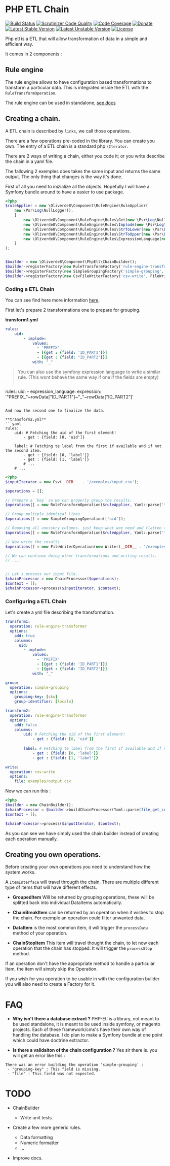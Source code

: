 # PHP ETL Chain

[![Build Status](https://travis-ci.org/oliverde8/php-etl.svg?branch=master)](https://travis-ci.org/oliverde8/php-etl)
[![Scrutinizer Code Quality](https://scrutinizer-ci.com/g/oliverde8/php-etl/badges/quality-score.png?b=master)](https://scrutinizer-ci.com/g/oliverde8/php-etl/?branch=master)
[![Code Coverage](https://scrutinizer-ci.com/g/oliverde8/php-etl/badges/coverage.png?b=master)](https://scrutinizer-ci.com/g/oliverde8/php-etl/?branch=master)
[![Donate](https://img.shields.io/badge/paypal-donate-yellow.svg)](https://www.paypal.com/cgi-bin/webscr?cmd=_donations&business=oliverde8@gmail.com&lc=US&item_name=php-etl&no_note=0&cn=&curency_code=EUR&bn=PP-DonationsBF:btn_donateCC_LG.gif:NonHosted)
[![Latest Stable Version](https://poser.pugx.org/oliverde8/php-etl/v/stable)](https://packagist.org/packages/oliverde8/php-etl)
[![Latest Unstable Version](https://poser.pugx.org/oliverde8/php-etl/v/unstable)](https://packagist.org/packages/oliverde8/php-etl)
[![License](https://poser.pugx.org/oliverde8/php-etl/license)](https://packagist.org/packages/oliverde8/php-etl)

Php etl is a ETL that will allow transformation of data in a simple and efficient way.

It comes in 2 components : 

## Rule engine

The rule engine allows to have configuration based transformations to transform a particular data. 
This is integrated inside the ETL with the `RuleTransformOperation`. 

The rule engine can be used in standalone, [see docs](docs/RuleEngine.md)

## Creating a chain. 

A ETL chain is described by `links`, we call those operations. 

There are a few operations pre-coded in the library. You can create you own. The entry of a ETL chain is 
a standard php `\Iterator`. 

There are 2 ways of writing a chain, either you code it; or you write describe the chain in a yaml file. 

The fallowing 2 exemples does takes the same input and returns the same output. The only thing that changes is the
way it's done.

First of all you need to inizialize all the objects. Hopefully I will have a Symfony bundle around to have a 
easier to use package.

```php
<?php
$ruleApplier = new \Oliverde8\Component\RuleEngine\RuleApplier(
    new \Psr\Log\NullLogger(),
    [
        new \Oliverde8\Component\RuleEngine\Rules\Get(new \Psr\Log\NullLogger()),
        new \Oliverde8\Component\RuleEngine\Rules\Implode(new \Psr\Log\NullLogger()),
        new \Oliverde8\Component\RuleEngine\Rules\StrToLower(new \Psr\Log\NullLogger()),
        new \Oliverde8\Component\RuleEngine\Rules\StrToUpper(new \Psr\Log\NullLogger()),
        new \Oliverde8\Component\RuleEngine\Rules\ExpressionLanguage(new \Psr\Log\NullLogger()),
    ]
);


$builder = new \Oliverde8\Component\PhpEtl\ChainBuilder();
$builder->registerFactory(new RuleTransformFactory('rule-engine-transformer', RuleTransformOperation::class, $ruleApplier));
$builder->registerFactory(new SimpleGroupingFactory('simple-grouping', SimpleGroupingOperation::class));
$builder->registerFactory(new CsvFileWriterFactory('csv-write', FileWriterOperation::class));
```

### Coding a ETL Chain

You can see find here more information [here](docs/ChainCoded.md).

First let's prepare 2 transformations one to prepare for grouping.

**transform1.yml**
```yaml
rules:
    uid:
        - implode:
            values:
              - 'PREFIX'
              - [{get : {field: 'ID_PART1'}}]
              - [{get : {field: "ID_PART2"}}]
            with: "_"
```

> You can also use the symfony expression language to write a similar rule. (This wont behave the same way if one if the fields are empty)
> ```php
rules:
    uid:
        - expression_language:
            expression: '"PREFIX_"~rowData["ID_PART1"]~"_"~rowData["ID_PART2"]'
```

And now the second one to finalize the data.

**transform2.yml**
```yaml
rules:
    uid: # Fetching the uid of the first element!
        - get : {field: [0, 'uid']}
        
    label: # Fetching te label from the first if available and if not the second item.
        - get : {field: [0, 'label']}
        - get : {field: [1, 'label']}
        # ...
    # ...
```

```php
<?php
$inputIterator = new Csv(__DIR__  . '/exemples/input.csv');

$operations = [];

// Prepare a `key` so we can properly group the results.
$operations[] = new RuleTransformOperation($ruleApplier, Yaml::parse('transform1.yml'), true);

// Group multiple identical lines.
$operations[] = new SimpleGroupingOperation(['uid']);

// Removing all unessery columns. just keep what wee need and flatten the result after the grouping.
$operations[] = new RuleTransformOperation($ruleApplier, Yaml::parse('transform2.yml'), false);

// Now write the results
$operations[] = new FileWriterOperation(new Writer(__DIR__ . '/exemples/output.csv'));

// We can continue doing other transformations and writing results.
// ....


// Let's process our input file..
$chainProcessor = new ChainProcessor($operations);
$context = [];
$chainProcessor->process($inputIterator, $context);
```

### Configuring a ETL Chain

Let's create a yml file describing the transformation.

```yaml
transform1:
  operation: rule-engine-transformer
  options:
    add: true
    columns:
      uid:
        - implode:
            values:
              - 'PREFIX'
              - [{get : {field: 'ID_PART1'}}]
              - [{get : {field: "ID_PART2"}}]
            with: "_"

group:
  operation: simple-grouping
  options:
    grouping-key: [sku]
    group-identifier: [locale]

transform2:
  operation: rule-engine-transformer
  options:
    add: false
    columns:
        uid: # Fetching the uid of the first element!
            - get : {field: [0, 'uid']}
            
        label: # Fetching te label from the first if available and if not the second item.
            - get : {field: [0, 'label']}
            - get : {field: [1, 'label']}

write:
  operation: csv-write
  options:
    file: exemples/output.csv
```

Now we can run this : 

```php
<?php
$builder = new ChainBuilder();
$chainProcessor = $builder->buildChainProcessor(Yaml::parse(file_get_contents(__DIR__ . '/exemples/etl_chain.yml')));
$context = [];

$chainProcessor->process($inputIterator, $context);
```

As you can see we have simply used the chain builder instead of creating each operation manually.

## Creating you own operations. 

Before creating your own operations you need to understand how the system works. 

A `ItemInterface` will travel througth the chain. There are multiple different type of items that will 
have different effects. 

* **GroupedItem** Will be returned by grouping operations, these will be splitted back into individual DataItems 
automatically.

* **ChainBreakItem** can be returned by an operation when it wishes to stop the chain. For exemple an operation could filter unwanted data.

* **DataItem** is the most common item, it will trigger the `processData` method of your operation.

* **ChainStopItem** This item will travel thought the chain, to let now each operation that the chain has stopped. 
It will trigger the `processStop` method.

If an operation don't have the appropriate method to handle a particular Item, the item will simply skip the Operation.

If you wish for you operation to be usable in with the configuration builder you will also need to create a Factory for it.

# FAQ

* **Why isn't there a database extract ?**
PHP-Etl is a library, not meant to be used standalone, it is meant to be used inside symfony, or magento projects. 
Each of these framework/cms's have their own way of handling the database. I do plan to make a Symfony bundle at one 
point which could have doctrine extractor. 

* **Is there a validaiton of the chain configuration ?**
Yes sir there is. you will get an error like this : 
```
There was an error building the operation 'simple-grouping' : 
 - "grouping-key" : This field is missing.
 - "file" : This field was not expected.
```

# TODO

* ChainBuilder
    * Write unit tests.
    
* Create a few more generic rules. 
    * Data formatting 
    * Numeric formatter
    * ...
    
* Improve docs.